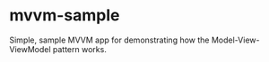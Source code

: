 mvvm-sample
===========

Simple, sample MVVM app for demonstrating how the Model-View-ViewModel pattern works.